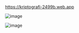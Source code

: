 https://kriptografi-2499b.web.app

![image](https://github.com/hyderoo/Affine-Caisar-Cipher-Web-Based/assets/89209617/06a34610-bc9b-4f0c-9b50-8c1ffc3db17f)

![image](https://github.com/hyderoo/Affine-Caisar-Cipher-Web-Based/assets/89209617/90fac8f7-64c3-4c80-9bc1-428c0a0f4201)
